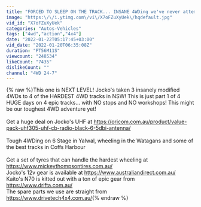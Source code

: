 ```yaml
---
title: "FORCED TO SLEEP ON THE TRACK... INSANE 4WDing we've never attempted! Jocko's HiLux beyond its limits"
image: "https:\/\/i.ytimg.com\/vi\/X7oFZuXyUek\/hqdefault.jpg"
vid_id: "X7oFZuXyUek"
categories: "Autos-Vehicles"
tags: ["4wd","action","4x4"]
date: "2022-01-22T05:17:45+03:00"
vid_date: "2022-01-20T06:35:08Z"
duration: "PT56M11S"
viewcount: "248534"
likeCount: "7435"
dislikeCount: ""
channel: "4WD 24-7"
---
```

{% raw %}This one is NEXT LEVEL! Jocko's taken 3 insanely modified 4WDs to 4 of the HARDEST 4WD tracks in NSW! This is just part 1 of 4 HUGE days on 4 epic tracks... with NO stops and NO workshops! This might be our toughest 4WD adventure yet! <br /><br />Get a huge deal on Jocko's UHF at <a rel="nofollow" target="blank" href="https://oricom.com.au/product/value-pack-uhf305-uhf-cb-radio-black-6-5dbi-antenna/">https://oricom.com.au/product/value-pack-uhf305-uhf-cb-radio-black-6-5dbi-antenna/</a><br /><br />Tough 4WDing on 6 Stage in Yalwal, wheeling in the Watagans and some of the best tracks in Coffs Harbour<br /><br />Get a set of tyres that can handle the hardest wheeling at <a rel="nofollow" target="blank" href="https://www.mickeythompsontires.com.au/">https://www.mickeythompsontires.com.au/</a> <br />Jocko's 12v gear is available at <a rel="nofollow" target="blank" href="https://www.australiandirect.com.au/">https://www.australiandirect.com.au/</a><br />Kaito's N70 is kitted out with a ton of epic gear from <a rel="nofollow" target="blank" href="https://www.drifta.com.au/">https://www.drifta.com.au/</a><br />The spare parts we use are straight from <a rel="nofollow" target="blank" href="https://www.drivetech4x4.com.au/">https://www.drivetech4x4.com.au/</a>{% endraw %}
